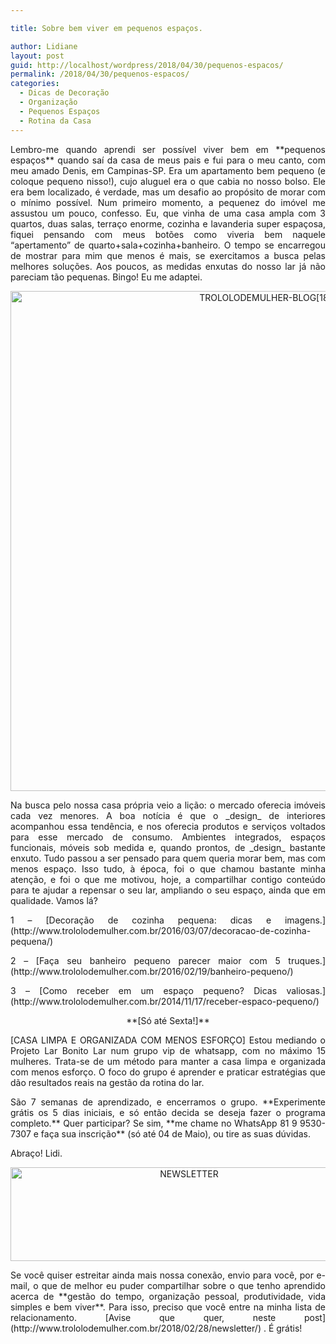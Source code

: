 ```yaml
---

title: Sobre bem viver em pequenos espaços.

author: Lidiane
layout: post
guid: http://localhost/wordpress/2018/04/30/pequenos-espacos/
permalink: /2018/04/30/pequenos-espacos/
categories:
  - Dicas de Decoração
  - Organização
  - Pequenos Espaços
  - Rotina da Casa
---
```

<p align="justify">
  Lembro-me quando aprendi ser possível viver bem em **pequenos espaços** quando saí da casa de meus pais e fui para o meu canto, com meu amado Denis, em Campinas-SP. Era um apartamento bem pequeno (e coloque pequeno nisso!), cujo aluguel era o que cabia no nosso bolso. Ele era bem localizado, é verdade, mas um desafio ao propósito de morar com o mínimo possível. Num primeiro momento, a pequenez do imóvel me assustou um pouco, confesso. Eu, que vinha de uma casa ampla com 3 quartos, duas salas, terraço enorme, cozinha e lavanderia super espaçosa, fiquei pensando com meus botões como viveria bem naquele “apertamento” de quarto+sala+cozinha+banheiro. O tempo se encarregou de mostrar para mim que menos é mais, se exercitamos a busca pelas melhores soluções. Aos poucos, as medidas enxutas do nosso lar já não pareciam tão pequenas. Bingo! Eu me adaptei.
</p>

<p align="center">
  <img class="alignnone size-full wp-image-14613" src="http://www.trololodemulher.com.br/blog/wp-content/uploads/2018/04/TROLOLODEMULHER-BLOG18.jpg" alt="TROLOLODEMULHER-BLOG[18]" width="800" height="800" />
</p>

<p align="justify">
  Na busca pelo nossa casa própria veio a lição: o mercado oferecia imóveis cada vez menores. A boa notícia é que o _design_ de interiores acompanhou essa tendência, e nos oferecia produtos e serviços voltados para esse mercado de consumo. Ambientes integrados, espaços funcionais, móveis sob medida e, quando prontos, de _design_ bastante enxuto. Tudo passou a ser pensado para quem queria morar bem, mas com menos espaço. Isso tudo, à época, foi o que chamou bastante minha atenção, e foi o que me motivou, hoje, a compartilhar contigo conteúdo para te ajudar a repensar o seu lar, ampliando o seu espaço, ainda que em qualidade. Vamos lá?
</p>

<p align="justify">
  1 – [Decoração de cozinha pequena: dicas e imagens.](http://www.trololodemulher.com.br/2016/03/07/decoracao-de-cozinha-pequena/) 
</p>

<p align="justify">
  2 – [Faça seu banheiro pequeno parecer maior com 5 truques.](http://www.trololodemulher.com.br/2016/02/19/banheiro-pequeno/) 
</p>

<p align="justify">
  3 – [Como receber em um espaço pequeno? Dicas valiosas.](http://www.trololodemulher.com.br/2014/11/17/receber-espaco-pequeno/) 
</p>

<p align="center">
  **[Só até Sexta!]**
</p>

<p align="justify">
  [CASA LIMPA E ORGANIZADA COM MENOS ESFORÇO] Estou mediando o Projeto Lar Bonito Lar num grupo vip de whatsapp, com no máximo 15 mulheres. Trata-se de um método para manter a casa limpa e organizada com menos esforço. O foco do grupo é aprender e praticar estratégias que dão resultados reais na gestão da rotina do lar.
</p>

<p align="justify">
  São 7 semanas de aprendizado, e encerramos o grupo. **Experimente grátis os 5 dias iniciais, e só então decida se deseja fazer o programa completo.** Quer participar? Se sim, **me chame no WhatsApp 81 9 9530-7307 e faça sua inscrição** (só até 04 de Maio), ou tire as suas dúvidas.
</p>

<p align="justify">
  Abraço! Lidi.
</p>

<p align="center">
  <img class="alignnone size-full wp-image-14610" src="http://www.trololodemulher.com.br/blog/wp-content/uploads/2018/04/NEWSLETTER.png" alt="NEWSLETTER" width="556" height="150" />
</p>

<p align="justify">
  Se você quiser estreitar ainda mais nossa conexão, envio para você, por e-mail, o que de melhor eu puder compartilhar sobre o que tenho aprendido acerca de **gestão do tempo, organização pessoal, produtividade, vida simples e bem viver**. Para isso, preciso que você entre na minha lista de relacionamento. [Avise que quer, neste post](http://www.trololodemulher.com.br/2018/02/28/newsletter/) . É grátis!
</p>

<p align="justify">